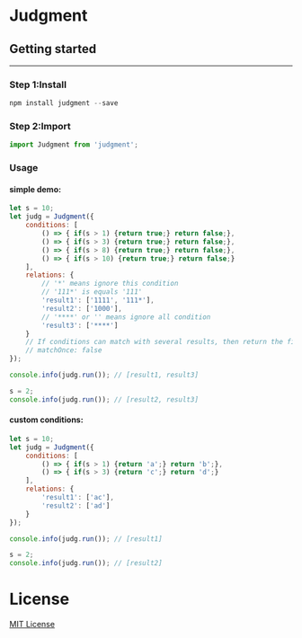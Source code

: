 # Judgment

## Getting started
---
### Step 1:Install
```javascript
npm install judgment --save
```

### Step 2:Import
```javascript
import Judgment from 'judgment';
```

### Usage
#### simple demo:
```javascript
let s = 10; 
let judg = Judgment({
    conditions: [
        () => { if(s > 1) {return true;} return false;},
        () => { if(s > 3) {return true;} return false;},
        () => { if(s > 8) {return true;} return false;},
        () => { if(s > 10) {return true;} return false;}
    ],
    relations: {
        // '*' means ignore this condition
        // '111*' is equals '111'
        'result1': ['1111', '111*'],
        'result2': ['1000'],
        // '****' or '' means ignore all condition
        'result3': ['****']
    }
    // If conditions can match with several results, then return the first result, deault: false
    // matchOnce: false
});

console.info(judg.run()); // [result1, result3]

s = 2;
console.info(judg.run()); // [result2, result3]
```
#### custom conditions:
```javascript
let s = 10; 
let judg = Judgment({
    conditions: [
        () => { if(s > 1) {return 'a';} return 'b';},
        () => { if(s > 3) {return 'c';} return 'd';}
    ],
    relations: {
        'result1': ['ac'],
        'result2': ['ad']
    }
});

console.info(judg.run()); // [result1]

s = 2;
console.info(judg.run()); // [result2]
```


# License
[MIT License](https://raw.githubusercontent.com/milan-hwj/judgment/master/LICENSE)
